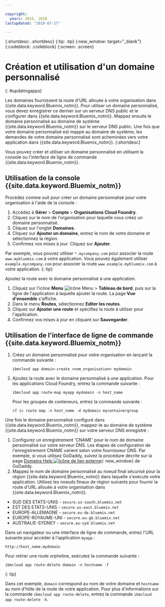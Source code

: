 ```yaml
---

copyright:
  years: 2015, 2018
lastupdated: "2018-07-27"

---
```


{:shortdesc: .shortdesc}
{:tip: .tip}
{:new_window: target="_blank"}
{:codeblock: .codeblock}
{:screen: .screen}

# Création et utilisation d'un domaine personnalisé
{: #updatingapps}

Les domaines fournissent la route d'URL allouée à votre organisation dans {{site.data.keyword.Bluemix_notm}}. Pour utiliser un domaine personnalisé, vous devez enregistrer ce dernier sur un serveur DNS public et le configurer dans {{site.data.keyword.Bluemix_notm}}. Mappez ensuite le domaine personnalisé au domaine de système {{site.data.keyword.Bluemix_notm}} sur le serveur DNS public. Une fois que votre domaine personnalisé est mappé au domaine de système, les demandes de votre domaine personnalisé sont acheminées vers votre application
dans {{site.data.keyword.Bluemix_notm}}.
{:shortdesc}

Vous pouvez créer et utiliser un domaine personnalisé en utilisant la console ou l'interface de ligne de commande {{site.data.keyword.Bluemix_notm}}.

## Utilisation de la console {{site.data.keyword.Bluemix_notm}}

Procédez comme suit pour créer un domaine personnalisé pour votre organisation à l'aide de la console :

1. Accédez à **Gérer** > **Compte** > **Organisations Cloud Foundry**.
2. Cliquez sur le nom de l'organisation pour laquelle vous créez un domaine personnalisé.
3. Cliquez sur l'onglet **Domaines**.
4. Cliquez sur **Ajouter un domaine**, entrez le nom de votre domaine et sélectionnez la région.
5. Confirmez vos mises à jour. Cliquez sur **Ajouter**.

Par exemple, vous pouvez utiliser `*.mycompany.com` pour associer la route `www.mybluemix.com` à votre application. Vous pouvez également utiliser `example.mycompany.com` pour associer la route `www.example.mybluemix.com` à votre application.
{: tip}

Ajoutez la route avec le domaine personnalisé à une application.

1. Cliquez sur l'icône **Menu** ![Icône Menu](../icons/icon_hamburger.svg) > **Tableau de bord**, puis sur la ligne de l'application à laquelle ajouter la route. La page **Vue d'ensemble** s'affiche.
2. Dans le menu **Routes**, sélectionnez **Editer les routes**.
3. Cliquez sur **Ajouter une route** et spécifiez la route à utiliser pour l'application.
4. Confirmez vos mises à jour en cliquant sur **Sauvegarder**.

## Utilisation de l'interface de ligne de commande {{site.data.keyword.Bluemix_notm}}

1. Créez un domaine personnalisé pour votre organisation en lançant la commande suivante :

   ```
   ibmcloud app domain-create <nom_organisation> mydomain
   ```

2. Ajoutez la route avec le domaine personnalisé à une application. Pour les applications Cloud Foundry, entrez la commande suivante :

   ```
   ibmcloud app route-map myapp mydomain -n host_name

   ```

   Pour les groupes de conteneurs, entrez la commande suivante :

   ```
   cf ic route map -n host_name -d mydomain mycontainergroup

   ```

Une fois le domaine personnalisé configuré dans {{site.data.keyword.Bluemix_notm}}, mappez-le au domaine de système
{{site.data.keyword.Bluemix_notm}} sur votre serveur DNS enregistré :

1. Configurez un enregistrement 'CNAME' pour le nom de domaine personnalisé sur votre serveur DNS. Les étapes de configuration de l'enregistrement
CNAME varient selon votre fournisseur DNS. Par exemple, si vous utilisez GoDaddy, suivez la procédure décrite sur la page [Domains Help ![Icône de lien externe](../icons/launch-glyph.svg "Icône de lien externe")](https://www.godaddy.com/help/add-a-cname-record-19236){: new_window} de GoDaddy.
2. Mappez le nom de domaine personnalisé au noeud final sécurisé pour la région {{site.data.keyword.Bluemix_notm}} dans laquelle s'exécute
votre application. Utilisez les noeuds finaux de région suivants pour fournir la route d'URL allouée à votre organisation dans {{site.data.keyword.Bluemix_notm}}.

  * SUD DES ETATS-UNIS - `secure.us-south.bluemix.net`
  * EST DES ETATS-UNIS - `secure.us-east.bluemix.net`
  * EUROPE-ALLEMAGNE - `secure.eu-de.bluemix.net`
  * EUROPE-ROYAUME-UNI - `secure.eu-gb.bluemix.net`
  * AUSTRALIE-SYDNEY - `secure.au-syd.bluemix.net`

Dans un navigateur ou une interface de ligne de commande, entrez l'URL suivante pour accéder à l'application `myapp` :

```
http://host_name.mydomain

```

Pour retirer une route orpheline, exécutez la commande suivante :

```
ibmcloud app route-delete domain -n hostname -f
```
{: tip}

Dans cet exemple, `domain` correspond au nom de votre domaine et `hostname` au nom d'hôte de la route de votre application. Pour plus d'informations sur la commande `ibmcloud app route-delete`, entrez la commande `ibmcloud app route-delete -h`.
